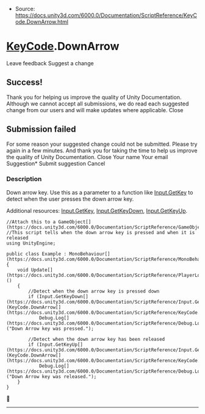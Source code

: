 * Source: https://docs.unity3d.com/6000.0/Documentation/ScriptReference/KeyCode.DownArrow.html

#  [KeyCode](https://docs.unity3d.com/6000.0/Documentation/ScriptReference/KeyCode.html).DownArrow
Leave feedback
Suggest a change
## Success!
Thank you for helping us improve the quality of Unity Documentation. Although we cannot accept all submissions, we do read each suggested change from our users and will make updates where applicable.
Close
## Submission failed
For some reason your suggested change could not be submitted. Please <a>try again</a> in a few minutes. And thank you for taking the time to help us improve the quality of Unity Documentation.
Close
Your name Your email Suggestion* Submit suggestion
Cancel
### Description
Down arrow key.
Use this as a parameter to a function like [Input.GetKey](https://docs.unity3d.com/6000.0/Documentation/ScriptReference/Input.GetKey.html) to detect when the user presses the down arrow key.  
  
Additional resources: [Input.GetKey](https://docs.unity3d.com/6000.0/Documentation/ScriptReference/Input.GetKey.html), [Input.GetKeyDown](https://docs.unity3d.com/6000.0/Documentation/ScriptReference/Input.GetKeyDown.html), [Input.GetKeyUp](https://docs.unity3d.com/6000.0/Documentation/ScriptReference/Input.GetKeyUp.html).
```
//Attach this to a GameObject[](https://docs.unity3d.com/6000.0/Documentation/ScriptReference/GameObject.html)
//This script tells when the down arrow key is pressed and when it is released
using UnityEngine;  
  
public class Example : MonoBehaviour[](https://docs.unity3d.com/6000.0/Documentation/ScriptReference/MonoBehaviour.html)
{
    void Update[](https://docs.unity3d.com/6000.0/Documentation/ScriptReference/PlayerLoop.Update.html)()
    {
        //Detect when the down arrow key is pressed down
        if (Input.GetKeyDown[](https://docs.unity3d.com/6000.0/Documentation/ScriptReference/Input.GetKeyDown.html)(KeyCode.DownArrow[](https://docs.unity3d.com/6000.0/Documentation/ScriptReference/KeyCode.DownArrow.html)))
            Debug.Log[](https://docs.unity3d.com/6000.0/Documentation/ScriptReference/Debug.Log.html)("Down Arrow key was pressed.");  
  
        //Detect when the down arrow key has been released
        if (Input.GetKeyUp[](https://docs.unity3d.com/6000.0/Documentation/ScriptReference/Input.GetKeyUp.html)(KeyCode.DownArrow[](https://docs.unity3d.com/6000.0/Documentation/ScriptReference/KeyCode.DownArrow.html)))
            Debug.Log[](https://docs.unity3d.com/6000.0/Documentation/ScriptReference/Debug.Log.html)("Down Arrow key was released.");
    }
}

```

* * *
